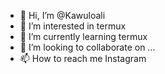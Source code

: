 - 👋 Hi, I’m @Kawuloali
- 👀 I’m interested in termux
- 🌱 I’m currently learning termux
- 💞️ I’m looking to collaborate on ...
- 📫 How to reach me Instagram 

<!---
Kawuloali/Kawuloali is a ✨ special ✨ repository because its `README.md` (this file) appears on your GitHub profile.
You can click the Preview link to take a look at your changes.
--->
